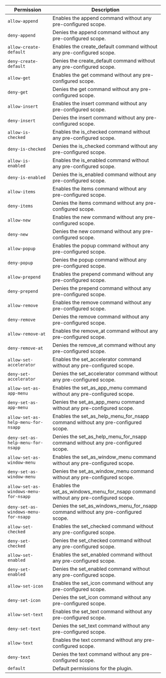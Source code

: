 | Permission | Description |
|------|-----|
|`allow-append`|Enables the append command without any pre-configured scope.|
|`deny-append`|Denies the append command without any pre-configured scope.|
|`allow-create-default`|Enables the create_default command without any pre-configured scope.|
|`deny-create-default`|Denies the create_default command without any pre-configured scope.|
|`allow-get`|Enables the get command without any pre-configured scope.|
|`deny-get`|Denies the get command without any pre-configured scope.|
|`allow-insert`|Enables the insert command without any pre-configured scope.|
|`deny-insert`|Denies the insert command without any pre-configured scope.|
|`allow-is-checked`|Enables the is_checked command without any pre-configured scope.|
|`deny-is-checked`|Denies the is_checked command without any pre-configured scope.|
|`allow-is-enabled`|Enables the is_enabled command without any pre-configured scope.|
|`deny-is-enabled`|Denies the is_enabled command without any pre-configured scope.|
|`allow-items`|Enables the items command without any pre-configured scope.|
|`deny-items`|Denies the items command without any pre-configured scope.|
|`allow-new`|Enables the new command without any pre-configured scope.|
|`deny-new`|Denies the new command without any pre-configured scope.|
|`allow-popup`|Enables the popup command without any pre-configured scope.|
|`deny-popup`|Denies the popup command without any pre-configured scope.|
|`allow-prepend`|Enables the prepend command without any pre-configured scope.|
|`deny-prepend`|Denies the prepend command without any pre-configured scope.|
|`allow-remove`|Enables the remove command without any pre-configured scope.|
|`deny-remove`|Denies the remove command without any pre-configured scope.|
|`allow-remove-at`|Enables the remove_at command without any pre-configured scope.|
|`deny-remove-at`|Denies the remove_at command without any pre-configured scope.|
|`allow-set-accelerator`|Enables the set_accelerator command without any pre-configured scope.|
|`deny-set-accelerator`|Denies the set_accelerator command without any pre-configured scope.|
|`allow-set-as-app-menu`|Enables the set_as_app_menu command without any pre-configured scope.|
|`deny-set-as-app-menu`|Denies the set_as_app_menu command without any pre-configured scope.|
|`allow-set-as-help-menu-for-nsapp`|Enables the set_as_help_menu_for_nsapp command without any pre-configured scope.|
|`deny-set-as-help-menu-for-nsapp`|Denies the set_as_help_menu_for_nsapp command without any pre-configured scope.|
|`allow-set-as-window-menu`|Enables the set_as_window_menu command without any pre-configured scope.|
|`deny-set-as-window-menu`|Denies the set_as_window_menu command without any pre-configured scope.|
|`allow-set-as-windows-menu-for-nsapp`|Enables the set_as_windows_menu_for_nsapp command without any pre-configured scope.|
|`deny-set-as-windows-menu-for-nsapp`|Denies the set_as_windows_menu_for_nsapp command without any pre-configured scope.|
|`allow-set-checked`|Enables the set_checked command without any pre-configured scope.|
|`deny-set-checked`|Denies the set_checked command without any pre-configured scope.|
|`allow-set-enabled`|Enables the set_enabled command without any pre-configured scope.|
|`deny-set-enabled`|Denies the set_enabled command without any pre-configured scope.|
|`allow-set-icon`|Enables the set_icon command without any pre-configured scope.|
|`deny-set-icon`|Denies the set_icon command without any pre-configured scope.|
|`allow-set-text`|Enables the set_text command without any pre-configured scope.|
|`deny-set-text`|Denies the set_text command without any pre-configured scope.|
|`allow-text`|Enables the text command without any pre-configured scope.|
|`deny-text`|Denies the text command without any pre-configured scope.|
|`default`|Default permissions for the plugin.|
